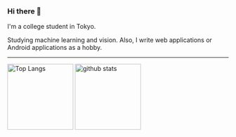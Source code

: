 ### Hi there 👋

I'm a college student in Tokyo.

Studying machine learning and vision. Also, I write web applications or Android applications as a hobby.

---
<p align="left"> 
  <img alt="Top Langs" height="150px" src="https://github-readme-stats.vercel.app/api/top-langs/?username=RedPanda1618&layout=compact&show_icons=true&theme=onedark" />
  <img alt="github stats" height="150px" src="https://github-readme-stats.vercel.app/api?username=RedPanda1618&theme=onedark&show_icons=ture" />
</p>
